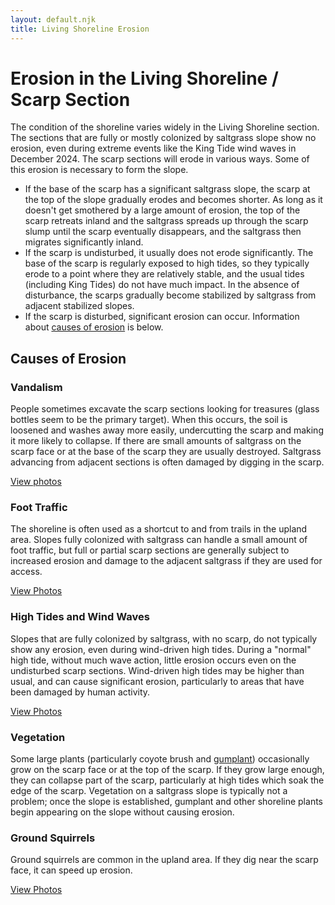 ```yaml
---
layout: default.njk
title: Living Shoreline Erosion
---
```


# Erosion in the Living Shoreline / Scarp Section

The condition of the shoreline varies widely in the Living Shoreline section. The sections that are fully or mostly colonized by saltgrass slope show no erosion, even during extreme events like the King Tide wind waves in December 2024. The scarp sections will erode in various ways. Some of this erosion is necessary to form the slope.

- If the base of the scarp has a significant saltgrass slope, the scarp at the top of the slope gradually erodes and becomes shorter. As long as it doesn't get smothered by a large amount of erosion, the top of the scarp retreats inland and the saltgrass spreads up through the scarp slump until the scarp eventually disappears, and the saltgrass then migrates significantly inland.
- If the scarp is undisturbed, it usually does not erode significantly. The base of the scarp is regularly exposed to high tides, so they typically erode to a point where they are relatively stable, and the usual tides (including King Tides) do not have much impact. In the absence of disturbance, the scarps gradually become stabilized by saltgrass from adjacent stabilized slopes.
- If the scarp is disturbed, significant erosion can occur. Information about [causes of erosion](#causes) is below.

<a id="causes"></a>

## Causes of Erosion

### Vandalism

People sometimes excavate the scarp sections looking for treasures (glass bottles seem to be the primary target). When this occurs, the soil is loosened and washes away more easily, undercutting the scarp and making it more likely to collapse. If there are small amounts of saltgrass on the scarp face or at the base of the scarp they are usually destroyed. Saltgrass advancing from adjacent sections is often damaged by digging in the scarp.

[View photos](https://imgur.com/a/1atvwAA)

### Foot Traffic

The shoreline is often used as a shortcut to and from trails in the upland area. Slopes fully colonized with saltgrass can handle a small amount of foot traffic, but full or partial scarp sections are generally subject to increased erosion and damage to the adjacent saltgrass if they are used for access.

[View Photos](https://imgur.com/a/shoreline-erosion-from-foot-traffic-iUwBZn0)

### High Tides and Wind Waves

Slopes that are fully colonized by saltgrass, with no scarp, do not typically show any erosion, even during wind-driven high tides. During a "normal" high tide, without much wave action, little erosion occurs even on the undisturbed scarp sections. Wind-driven high tides may be higher than usual, and can cause significant erosion, particularly to areas that have been damaged by human activity.

[View Photos](https://imgur.com/a/section-9-vandalized-scarp-1atvwAA)

### Vegetation

Some large plants (particularly coyote brush and [gumplant](../../../biological_resources/plants/shoreline#gumplant)) occasionally grow on the scarp face or at the top of the scarp. If they grow large enough, they can collapse part of the scarp, particularly at high tides which soak the edge of the scarp. Vegetation on a saltgrass slope is typically not a problem; once the slope is established, gumplant and other shoreline plants begin appearing on the slope without causing erosion.

### Ground Squirrels

Ground squirrels are common in the upland area. If they dig near the scarp face, it can speed up erosion.

[View Photos](https://imgur.com/a/ANyH7QO)

